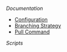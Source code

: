 
*Documentation*
- [Configuration](docs/configuration.md)
- [Branching Strategy](docs/branching_strategy.md)
- [Pull Command](docs/pull_command.md)

*Scripts*